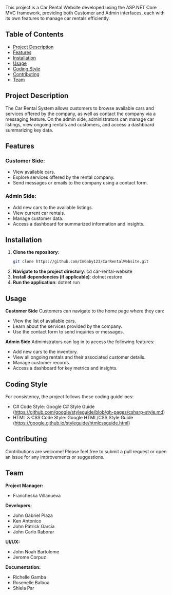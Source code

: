 This project is a Car Rental Website developed using the ASP.NET Core MVC framework, providing both Customer and Admin interfaces, each with its own features to manage car rentals efficiently.


## Table of Contents
- [Project Description](#project-description)
- [Features](#features)
- [Installation](#installation)
- [Usage](#usage)
- [Coding Style](#coding-style)
- [Contributing](#contributing)
- [Team](#team)


## Project Description
The Car Rental System allows customers to browse available cars and services offered by the company, as well as contact the company via a messaging feature. On the admin side, administrators can manage car listings, view ongoing rentals and customers, and access a dashboard summarizing key data.

## Features

### Customer Side:
- View available cars.
- Explore services offered by the rental company.
- Send messages or emails to the company using a contact form.

### Admin Side:
- Add new cars to the available listings.
- View current car rentals.
- Manage customer data.
- Access a dashboard for summarized information and insights.

## Installation
1. **Clone the repository**:
   ```bash
   git clone https://github.com/ImGaby123/CarRentalWebsite.git
2. **Navigate to the project directory**:
   cd car-rental-website
3. **Install dependencies (if applicable)**:
   dotnet restore
4. **Run the application**:
   dotnet run

## Usage
**Customer Side**
Customers can navigate to the home page where they can:
- View the list of available cars.
- Learn about the services provided by the company.
- Use the contact form to send inquiries or messages.

**Admin Side**
Administrators can log in to access the following features:
- Add new cars to the inventory.
- View all ongoing rentals and their associated customer details.
- Manage customer records.
- Access a dashboard for key metrics and insights.

## Coding Style
For consistency, the project follows these coding guidelines:
- C# Code Style: Google C# Style Guide (https://github.com/google/styleguide/blob/gh-pages/csharp-style.md)
- HTML & CSS Code Style: Google HTML/CSS Style Guide (https://google.github.io/styleguide/htmlcssguide.html)

## Contributing
Contributions are welcome! Please feel free to submit a pull request or open an issue for any improvements or suggestions.

## Team
**Project Manager:** 
  - Francheska Villanueva

**Developers:** 
  - John Gabriel Plaza
  - Ken Antonico
  - John Patrick Garcia
  - John Carlo Raborar

**UI/UX:**
  - John Noah Bartolome
  - Jerome Corpuz

**Documentation:**
  - Richelle Gamba
  - Rosenelle Balboa
  - Shiela Par

